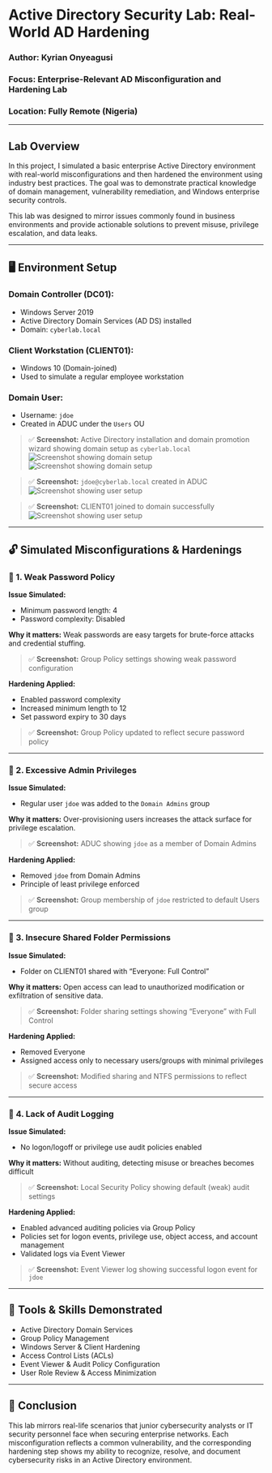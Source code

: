 # Active Directory Security Lab: Real-World AD Hardening

### Author: Kyrian Onyeagusi

### Focus: Enterprise-Relevant AD Misconfiguration and Hardening Lab

### Location: Fully Remote (Nigeria)

---

## Lab Overview

In this project, I simulated a basic enterprise Active Directory environment with real-world misconfigurations and then hardened the environment using industry best practices. The goal was to demonstrate practical knowledge of domain management, vulnerability remediation, and Windows enterprise security controls.

This lab was designed to mirror issues commonly found in business environments and provide actionable solutions to prevent misuse, privilege escalation, and data leaks.

---

## 🖥️ Environment Setup

### Domain Controller (DC01):

* Windows Server 2019
* Active Directory Domain Services (AD DS) installed
* Domain: `cyberlab.local`

### Client Workstation (CLIENT01):

* Windows 10 (Domain-joined)
* Used to simulate a regular employee workstation

### Domain User:

* Username: `jdoe`
* Created in ADUC under the `Users` OU

> ✅ **Screenshot:** Active Directory installation and domain promotion wizard showing domain setup as `cyberlab.local`
> ![Screenshot showing domain setup](./screenshots/domain-setup-1.png)
> ![Screenshot showing domain setup](./screenshots/domain-setup-2.png)

> ✅ **Screenshot:** `jdoe@cyberlab.local` created in ADUC
> ![Screenshot showing user setup](./screenshots/user-setup-1.png)

> ✅ **Screenshot:** CLIENT01 joined to domain successfully
> ![Screenshot showing user setup](./screenshots/user-setup-2.png)

---

## 🔓 Simulated Misconfigurations & Hardenings

### 🔹 1. Weak Password Policy

**Issue Simulated:**

* Minimum password length: 4
* Password complexity: Disabled

**Why it matters:** Weak passwords are easy targets for brute-force attacks and credential stuffing.

> ✅ **Screenshot:** Group Policy settings showing weak password configuration

**Hardening Applied:**

* Enabled password complexity
* Increased minimum length to 12
* Set password expiry to 30 days

> ✅ **Screenshot:** Group Policy updated to reflect secure password policy

---

### 🔹 2. Excessive Admin Privileges

**Issue Simulated:**

* Regular user `jdoe` was added to the `Domain Admins` group

**Why it matters:** Over-provisioning users increases the attack surface for privilege escalation.

> ✅ **Screenshot:** ADUC showing `jdoe` as a member of Domain Admins

**Hardening Applied:**

* Removed `jdoe` from Domain Admins
* Principle of least privilege enforced

> ✅ **Screenshot:** Group membership of `jdoe` restricted to default Users group

---

### 🔹 3. Insecure Shared Folder Permissions

**Issue Simulated:**

* Folder on CLIENT01 shared with “Everyone: Full Control”

**Why it matters:** Open access can lead to unauthorized modification or exfiltration of sensitive data.

> ✅ **Screenshot:** Folder sharing settings showing “Everyone” with Full Control

**Hardening Applied:**

* Removed Everyone
* Assigned access only to necessary users/groups with minimal privileges

> ✅ **Screenshot:** Modified sharing and NTFS permissions to reflect secure access

---

### 🔹 4. Lack of Audit Logging

**Issue Simulated:**

* No logon/logoff or privilege use audit policies enabled

**Why it matters:** Without auditing, detecting misuse or breaches becomes difficult

> ✅ **Screenshot:** Local Security Policy showing default (weak) audit settings

**Hardening Applied:**

* Enabled advanced auditing policies via Group Policy
* Policies set for logon events, privilege use, object access, and account management
* Validated logs via Event Viewer

> ✅ **Screenshot:** Event Viewer log showing successful logon event for `jdoe`

---

## 🔐 Tools & Skills Demonstrated

* Active Directory Domain Services
* Group Policy Management
* Windows Server & Client Hardening
* Access Control Lists (ACLs)
* Event Viewer & Audit Policy Configuration
* User Role Review & Access Minimization

---

## 📌 Conclusion

This lab mirrors real-life scenarios that junior cybersecurity analysts or IT security personnel face when securing enterprise networks. Each misconfiguration reflects a common vulnerability, and the corresponding hardening step shows my ability to recognize, resolve, and document cybersecurity risks in an Active Directory environment.
